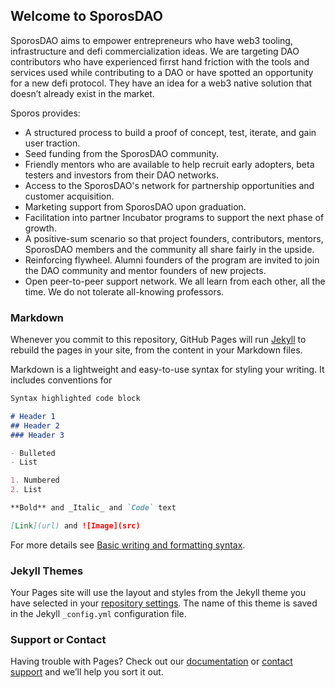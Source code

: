 ## Welcome to SporosDAO

SporosDAO aims to empower entrepreneurs who have web3 tooling, infrastructure and defi commercialization ideas. We are targeting DAO contributors who have experienced firrst hand friction with the tools and services used while contributing to a DAO or have spotted an opportunity for a new defi protocol. They have an idea for a web3 native solution that doesn’t already exist in the market.

Sporos provides:

- A structured process to build a proof of concept, test, iterate, and gain user traction.
- Seed funding from the SporosDAO community.
- Friendly mentors who are available to help recruit early adopters, beta testers and investors from their DAO networks.
- Access to the SporosDAO's network for partnership opportunities and customer acquisition.
- Marketing support from SporosDAO upon graduation.
- Facilitation into partner Incubator programs to support the next phase of growth.
- A positive-sum scenario so that project founders, contributors, mentors, SporosDAO members and the community all share fairly in the upside.
- Reinforcing flywheel. Alumni founders of the program are invited to join the DAO community and mentor founders of new projects.
- Open peer-to-peer support network. We all learn from each other, all the time. We do not tolerate all-knowing professors.


### Markdown

Whenever you commit to this repository, GitHub Pages will run [Jekyll](https://jekyllrb.com/) to rebuild the pages in your site, from the content in your Markdown files.

Markdown is a lightweight and easy-to-use syntax for styling your writing. It includes conventions for

```markdown
Syntax highlighted code block

# Header 1
## Header 2
### Header 3

- Bulleted
- List

1. Numbered
2. List

**Bold** and _Italic_ and `Code` text

[Link](url) and ![Image](src)
```

For more details see [Basic writing and formatting syntax](https://docs.github.com/en/github/writing-on-github/getting-started-with-writing-and-formatting-on-github/basic-writing-and-formatting-syntax).

### Jekyll Themes

Your Pages site will use the layout and styles from the Jekyll theme you have selected in your [repository settings](https://github.com/SporosDAO/website/settings/pages). The name of this theme is saved in the Jekyll `_config.yml` configuration file.

### Support or Contact

Having trouble with Pages? Check out our [documentation](https://docs.github.com/categories/github-pages-basics/) or [contact support](https://support.github.com/contact) and we’ll help you sort it out.
